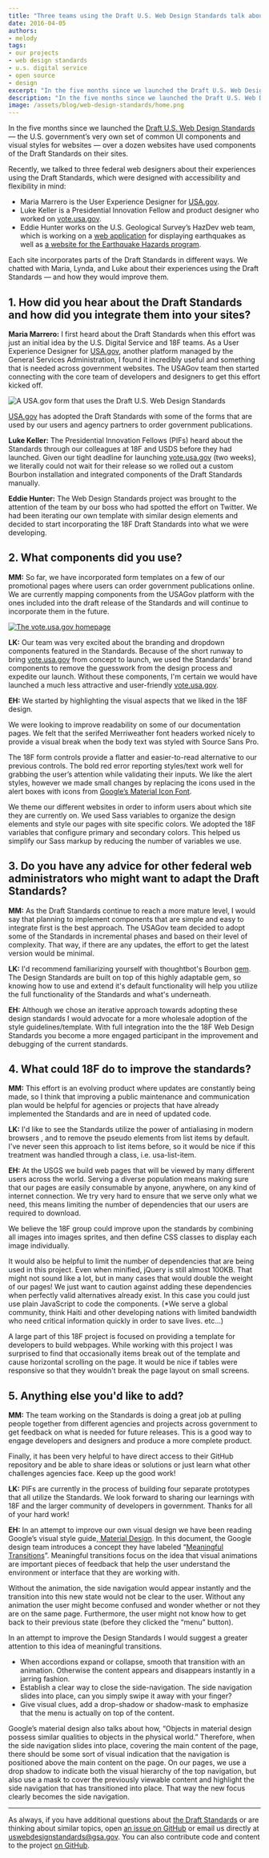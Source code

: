 ```yaml
---
title: "Three teams using the Draft U.S. Web Design Standards talk about their experiences"
date: 2016-04-05
authors:
- melody
tags:
- our projects
- web design standards
- u.s. digital service
- open source
- design
excerpt: "In the five months since we launched the Draft U.S. Web Design Standards over a dozen websites have used components of the Draft Standards on their sites. Recently, we talked to three federal web designers about their experiences using the Draft Standards."
description: "In the five months since we launched the Draft U.S. Web Design Standards over a dozen websites have used components of the Draft Standards on their sites. Recently, we talked to three federal web designers about their experiences using the Draft Standards."
image: /assets/blog/web-design-standards/home.png
---
```


In the five months since we launched the [Draft U.S. Web Design
Standards](https://playbook.cio.gov/designstandards) — the U.S.
government’s very own set of common UI components and visual styles for
websites — over a dozen websites have used components of the Draft
Standards on their sites.

Recently, we talked to three federal web designers about their
experiences using the Draft Standards, which were designed with
accessibility and flexibility in mind:

-   Maria Marrero is the User Experience Designer for [USA.gov](https://www.usa.gov/).
-   Luke Keller is a Presidential Innovation Fellow and product designer who worked on [vote.usa.gov](https://vote.usa.gov/).
-   Eddie Hunter works on the U.S. Geological Survey’s HazDev web team, which is working on a [web application](https://github.com/usgs/earthquake-eventpages) for displaying earthquakes as well as [a website for the Earthquake Hazards program](http://earthquake.usgs.gov/).

Each site incorporates parts of the Draft Standards in different ways.
We chatted with Maria, Lynda, and Luke about their experiences using the
Draft Standards — and how they would improve them.

## 1. How did you hear about the Draft Standards and how did you integrate them into your sites?

**Maria Marrero:** I first heard about the Draft Standards when this effort was
just an initial idea by the U.S. Digital Service and 18F teams. As a
User Experience Designer for [USA.gov](https://www.usa.gov/), another
platform managed by the General Services Administration, I found it
incredibly useful and something that is needed across government
websites. The USAGov team then started connecting with the core team of
developers and designers to get this effort kicked off.

![A USA.gov form that uses the Draft U.S. Web Design Standards]({{site.baseurl}}/assets/blog/web-design-standards/cfpb-form.jpg)

[USA.gov](https://www.usa.gov/) has adopted the Draft Standards with
some of the forms that are used by our users and agency partners to
order government publications.

**Luke Keller:** The Presidential Innovation Fellows (PIFs) heard about the
Standards through our colleagues at 18F and USDS before they had
launched. Given our tight deadline for launching
[vote.usa.gov](http://vote.usa.gov/) (two weeks), we literally could
not wait for their release so we rolled out a custom Bourbon
installation and integrated components of the Draft Standards manually.

**Eddie Hunter:** The Web Design Standards project was brought to the attention of
the team by our boss who had spotted the effort on Twitter. We had been
iterating our own template with similar design elements and decided to
start incorporating the 18F Draft Standards into what we were
developing.

## 2. What components did you use?

**MM:** So far, we have incorporated form templates on a few of our
promotional pages where users can order government publications online.
We are currently mapping components from the USAGov platform with the
ones included into the draft release of the Standards and will continue
to incorporate them in the future.

[![The vote.usa.gov homepage]({{site.baseurl}}/assets/blog/vote-usa-gov/vote.jpg)](http://vote.usa.gov/)

**LK:** Our team was very excited about the branding and dropdown
components featured in the Standards. Because of the short runway to
bring [vote.usa.gov](http://vote.usa.gov/) from concept to launch, we
used the Standards' brand components to remove the guesswork from the
design process and expedite our launch. Without these components, I'm
certain we would have launched a much less attractive and user-friendly
[vote.usa.gov](http://vote.usa.gov/).

**EH:** We started by highlighting the visual aspects that we liked in
the 18F design.

We were looking to improve readability on some of our documentation
pages. We felt that the serifed Merriweather font headers worked nicely
to provide a visual break when the body text was styled with Source Sans
Pro.

The 18F form controls provide a flatter and easier-to-read alternative
to our previous controls. The bold red error reporting styles/text work
well for grabbing the user’s attention while validating their inputs. We
like the alert styles, however we made small changes by replacing the
icons used in the alert boxes with icons from [Google’s Material Icon
Font](https://design.google.com/icons/).

We theme our different websites in order to inform users about which
site they are currently on. We used Sass variables to organize the
design elements and style our pages with site specific colors. We
adopted the 18F variables that configure primary and secondary colors.
This helped us simplify our Sass markup by reducing the number of
variables we use.

## 3. Do you have any advice for other federal web administrators who might want to adapt the Draft Standards?

**MM:** As the Draft Standards continue to reach a more mature level, I
would say that planning to implement components that are simple and easy
to integrate first is the best approach. The USAGov team decided to
adopt some of the Standards in incremental phases and based on their
level of complexity. That way, if there are any updates, the effort to
get the latest version would be minimal.

**LK:** I'd recommend familiarizing yourself with thoughtbot's Bourbon
[gem](https://github.com/thoughtbot/bourbon). The Design Standards are
built on top of this highly adaptable gem, so knowing how to use and
extend it's default functionality will help you utilize the full
functionality of the Standards and what's underneath.

**EH:** Although we chose an iterative approach towards adopting these
design standards I would advocate for a more wholesale adoption of the
style guidelines/template. With full integration into the the 18F Web
Design Standards you become a more engaged participant in the
improvement and debugging of the current standards.

## 4. What could 18F do to improve the standards?

**MM:** This effort is an evolving product where updates are constantly
being made, so I think that improving a public maintenance and
communication plan would be helpful for agencies or projects that have
already implemented the Standards and are in need of updated code.

**LK:** I'd like to see the Standards utilize the power of antialiasing
in modern browsers , and to remove the pseudo elements from list items
by default. I've never seen this approach to list items before, so it
would be nice if this treatment was handled through a class, i.e.
usa-list-item.

**EH:** At the USGS we build web pages that will be viewed by many
different users across the world. Serving a diverse population means
making sure that our pages are easily consumable by anyone, anywhere, on
any kind of internet connection. We try very hard to ensure that we
serve only what we need, this means limiting the number of dependencies
that our users are required to download.

We believe the 18F group could improve upon the standards by combining
all images into images sprites, and then define CSS classes to display
each image individually.

It would also be helpful to limit the number of dependencies that are
being used in this project. Even when minified, jQuery is still almost
100KB. That might not sound like a lot, but in many cases that would
double the weight of our pages! We just want to caution against adding
these dependencies when perfectly valid alternatives already exist. In
this case you could just use plain JavaScript to code the components.
(\*We serve a global community, think Haiti and other developing nations
with limited bandwidth who need critical information quickly in order to
save lives. etc...)

A large part of this 18F project is focused on providing a template for
developers to build webpages. While working with this project I was
surprised to find that occasionally items break out of the template and
cause horizontal scrolling on the page. It would be nice if tables were
responsive so that they wouldn't break the page layout on small screens.

## 5. Anything else you'd like to add?

**MM:** The team working on the Standards is doing a great job at
pulling people together from different agencies and projects across
government to get feedback on what is needed for future releases. This
is a good way to engage developers and designers and produce a more
complete product.

Finally, it has been very helpful to have direct access to their GitHub
repository and be able to share ideas or solutions or just learn what
other challenges agencies face. Keep up the good work!

**LK:** PIFs are currently in the process of building four separate
prototypes that all utilize the Standards. We look forward to sharing
our learnings with 18F and the larger community of developers in
government. Thanks for all of your hard work!

**EH:** In an attempt to improve our own visual design we have been
reading Google’s visual style guide,[
](https://www.google.com/design/spec/material-design/introduction.html)[Material
Design](https://www.google.com/design/spec/material-design/introduction.html).
In this document, the Google design team introduces a concept they have
labeled “[Meaningful
Transitions](https://www.google.com/design/spec/animation/meaningful-transitions.html)”.
Meaningful transitions focus on the idea that visual animations are
important pieces of feedback that help the user understand the
environment or interface that they are working with.

Without the animation, the side navigation would appear instantly and
the transition into this new state would not be clear to the user.
Without any animation the user might become confused and wonder whether
or not they are on the same page. Furthermore, the user might not know
how to get back to their previous state (before they clicked the “menu”
button).

In an attempt to improve the Design Standards I would suggest a greater
attention to this idea of meaningful transitions.

-   When accordions expand or collapse, smooth that transition with an animation. Otherwise the content appears and disappears instantly in a jarring fashion.
-   Establish a clear way to close the side-navigation. The side navigation slides into place, can you simply swipe it away with your finger?
-   Give visual clues, add a drop-shadow or shadow-mask to emphasize that the menu is actually on top of the content.

Google’s material design also talks about how, “Objects in material
design possess similar qualities to objects in the physical world.”
Therefore, when the side navigation slides into place, covering the main
content of the page, there should be some sort of visual indication that
the navigation is positioned above the main content on the page. On our
pages, we use a drop shadow to indicate both the visual hierarchy of the
top navigation, but also use a mask to cover the previously viewable
content and highlight the side navigation that has transitioned into
place. That way the new focus clearly becomes the side navigation.

----

As always, if you have additional questions about [the Draft
Standards](https://playbook.cio.gov/designstandards/) or are thinking
about similar topics, open [an issue on
GitHub](https://github.com/18F/web-design-standards/issues) or email us
directly at uswebdesignstandards@gsa.gov. You can also contribute code
and content to the project [on
GitHub](https://github.com/18F/web-design-standards).

